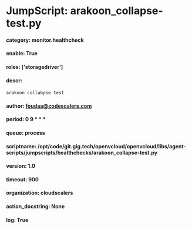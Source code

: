 
# JumpScript: arakoon_collapse-test.py
        
#### category: monitor.healthcheck
#### enable: True
#### roles: ['storagedriver']
#### descr: 
```
arakoon collabpse test

```
#### author: foudaa@codescalers.com
#### period: 0 9 * * *
#### queue: process
#### scriptname: /opt/code/git.gig.tech/openvcloud/openvcloud/libs/agent-scripts/jumpscripts/healthchecks/arakoon_collapse-test.py
#### version: 1.0
#### timeout: 900
#### organization: cloudscalers
#### action_docstring: None
#### log: True